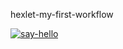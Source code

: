 hexlet-my-first-workflow

[![say-hello](https://github.com/sleeplesspony/hexlet-my-first-workflow/actions/workflows/say-hello.yml/badge.svg)](https://github.com/sleeplesspony/hexlet-my-first-workflow/actions/workflows/say-hello.yml)